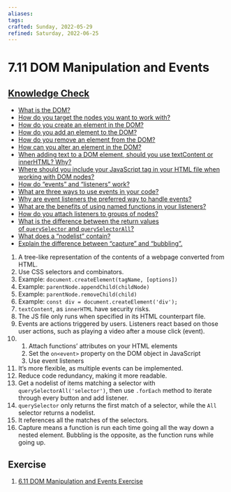 ```yaml
---
aliases:
tags:
crafted: Sunday, 2022-05-29
refined: Saturday, 2022-06-25
---
```


# 7.11 DOM Manipulation and Events

## [Knowledge Check](https://www.theodinproject.com/lessons/foundations-dom-manipulation-and-events#knowledge-check)

- [What is the DOM?](https://www.theodinproject.com/lessons/foundations-dom-manipulation-and-events#dom---document-object-model)
- [How do you target the nodes you want to work with?](https://www.theodinproject.com/lessons/foundations-dom-manipulation-and-events#targeting-nodes-with-selectors)
- [How do you create an element in the DOM?](https://www.theodinproject.com/lessons/foundations-dom-manipulation-and-events#element-creation)
- [How do you add an element to the DOM?](https://www.theodinproject.com/lessons/foundations-dom-manipulation-and-events#append-elements)
- [How do you remove an element from the DOM?](https://www.theodinproject.com/lessons/foundations-dom-manipulation-and-events#remove-elements)
- [How can you alter an element in the DOM?](https://www.theodinproject.com/lessons/foundations-dom-manipulation-and-events#altering-elements)
- [When adding text to a DOM element, should you use textContent or innerHTML? Why?](https://www.youtube.com/watch?v=ns1LX6mEvyM)
- [Where should you include your JavaScript tag in your HTML file when working with DOM nodes?](https://www.theodinproject.com/lessons/foundations-dom-manipulation-and-events#important-note)
- [How do “events” and “listeners” work?](https://www.theodinproject.com/lessons/foundations-dom-manipulation-and-events#events)
- [What are three ways to use events in your code?](https://www.theodinproject.com/lessons/foundations-dom-manipulation-and-events#events)
- [Why are event listeners the preferred way to handle events?](https://www.theodinproject.com/lessons/foundations-dom-manipulation-and-events#attaching-listeners-to-groups-of-nodes)
- [What are the benefits of using named functions in your listeners?](https://www.theodinproject.com/lessons/foundations-dom-manipulation-and-events#method-3)
- [How do you attach listeners to groups of nodes?](https://www.theodinproject.com/lessons/foundations-dom-manipulation-and-events#attaching-listeners-to-groups-of-nodes)
- [What is the difference between the return values of `querySelector` and `querySelectorAll`?](https://www.theodinproject.com/lessons/foundations-dom-manipulation-and-events#query-selectors)
- [What does a “nodelist” contain?](https://www.theodinproject.com/lessons/foundations-dom-manipulation-and-events#query-selectors)
- [Explain the difference between “capture” and “bubbling”.](https://www.youtube.com/watch?v=F1anRyL37lE)

1. A tree-like representation of the contents of a webpage converted from HTML.
2. Use CSS selectors and combinators.
3. Example: `document.createElement(tagName, [options])`
4. Example: `parentNode.appendChild(childNode)`
5. Example: `parentNode.removeChild(child)`
6. Example: `const div = document.createElement('div');`
7. `textContent`, as `innerHTML` have security risks.
8. The JS file only runs when specified in its HTML counterpart file.
9. Events are actions triggered by users. Listeners react based on those user actions, such as playing a video after a mouse click (event).
10. 1. Attach functions’ attributes on your HTML elements
	2. Set the `on<event>` property on the DOM object in JavaScript
	3. Use event listeners
11. It’s more flexible, as multiple events can be implemented.
12. Reduce code redundancy, making it more readable.
13. Get a nodelist of items matching a selector with `querySelectorAll('selector')`, then use `.forEach` method to iterate through every button and add listener.
14. `querySelector` only returns the first match of a selector, while the `All` selector returns a nodelist.
15. It references all the matches of the selectors.
16. Capture means a function is run each time going all the way down a nested element. Bubbling is the opposite, as the function runs while going up.

## Exercise

1. [6.11 DOM Manipulation and Events Exercise](https://codepen.io/raineedust/pen/zYRwmOj)
